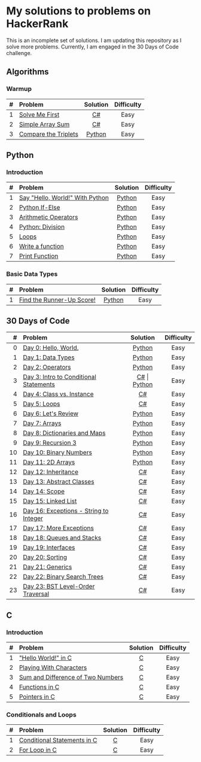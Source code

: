 # My solutions to problems on HackerRank

This is an incomplete set of solutions. I am updating this repository as I solve more problems. Currently, I am engaged in the 30 Days of Code challenge.

## Algorithms

### Warmup

| # | Problem | Solution | Difficulty |
|----:|:------------------------------------------------------------ |:---------------------------------:|:---------:|
| 1 | [Solve Me First](https://www.hackerrank.com/challenges/solve-me-first/problem) | [C#](./Algorithms/CSharp/Warmup/SolveMeFirst/Program.cs) | Easy |
| 2 | [Simple Array Sum](https://www.hackerrank.com/challenges/simple-array-sum/problem) | [C#](./Algorithms/CSharp/Warmup/SimpleArraySum/Program.cs) | Easy |
| 3 | [Compare the Triplets](https://www.hackerrank.com/challenges/compare-the-triplets/problem) | [Python](./Algorithms/Python/Warmup/CompareTheTriplets.py) | Easy |

## Python

### Introduction

| # | Problem | Solution | Difficulty |
|----:|:------------------------------------------------------------ |:---------------------------------:|:---------:|
| 1 | [Say "Hello, World!" With Python](https://www.hackerrank.com/challenges/py-hello-world/problem) | [Python](./Python/Introduction/SayHelloWorldWithPython.py) | Easy |
| 2 | [Python If-Else](https://www.hackerrank.com/challenges/py-if-else/problem) | [Python](./Python/Introduction/PythonIfElse.py) | Easy |
| 3 | [Arithmetic Operators](https://www.hackerrank.com/challenges/python-arithmetic-operators/problem) | [Python](./Python/Introduction/ArithmeticOperators.py) | Easy |
| 4 | [Python: Division](https://www.hackerrank.com/challenges/python-division/problem) | [Python](./Python/Introduction/PythonDivision.py) | Easy |
| 5 | [Loops](https://www.hackerrank.com/challenges/python-loops/problem) | [Python](./Python/Introduction/Loops.py) | Easy |
| 6 | [Write a function](https://www.hackerrank.com/challenges/write-a-function/problem) | [Python](./Python/Introduction/WriteAFunction.py) | Easy |
| 7 | [Print Function](https://www.hackerrank.com/challenges/python-print/problem) | [Python](./Python/Introduction/PrintFunction.py) | Easy |

### Basic Data Types

| # | Problem | Solution | Difficulty |
|----:|:------------------------------------------------------------ |:---------------------------------:|:---------:|
| 1 | [Find the Runner-Up Score!](https://www.hackerrank.com/challenges/find-second-maximum-number-in-a-list/problem) | [Python](./Python/BasicDataTypes/FindTheRunnerUpScore.py) | Easy |

## 30 Days of Code

| # | Problem | Solution | Difficulty |
|----:|:------------------------------------------------------------ |:---------------------------------:|:---------:|
| 0 | [Day 0: Hello, World.](https://www.hackerrank.com/challenges/30-hello-world/problem) | [Python](./30DaysOfCode/Python/Day0HelloWorld.py) | Easy |
| 1 | [Day 1: Data Types](https://www.hackerrank.com/challenges/30-data-types/problem) | [Python](./30DaysOfCode/Python/Day1DataTypes.py) | Easy |
| 2 | [Day 2: Operators](https://www.hackerrank.com/challenges/30-operators/problem) | [Python](./30DaysOfCode/Python/Day2Operators.py) | Easy |
| 3 | [Day 3: Intro to Conditional Statements](https://www.hackerrank.com/challenges/30-conditional-statements/problem) | [C#](./30DaysOfCode/CSharp/Day3IntroToConditionalStatements/Program.cs) \| [Python](./30DaysOfCode/Python/Day3IntroToConditionalStatements.py) | Easy |
| 4 | [Day 4: Class vs. Instance](https://www.hackerrank.com/challenges/30-class-vs-instance/problem) | [C#](./30DaysOfCode/CSharp/Day4ClassVsInstance/Program.cs) | Easy |
| 5 | [Day 5: Loops](https://www.hackerrank.com/challenges/30-loops/problem) | [C#](./30DaysOfCode/CSharp/Day5Loops/Program.cs) | Easy |
| 6 | [Day 6: Let's Review](https://www.hackerrank.com/challenges/30-review-loop/problem) | [Python](./30DaysOfCode/Python/Day6LetsReview.py) | Easy |
| 7 | [Day 7: Arrays](https://www.hackerrank.com/challenges/30-arrays/problem) | [Python](./30DaysOfCode/Python/Day7Arrays.py) | Easy |
| 8 | [Day 8: Dictionaries and Maps](https://www.hackerrank.com/challenges/30-dictionaries-and-maps/problem) | [Python](./30DaysOfCode/Python/Day8DictionariesAndMaps.py) | Easy |
| 9 | [Day 9: Recursion 3](https://www.hackerrank.com/challenges/30-recursion/problem) | [Python](./30DaysOfCode/Python/Day9Recursion3.py) | Easy |
| 10 | [Day 10: Binary Numbers](https://www.hackerrank.com/challenges/30-binary-numbers/problem) | [Python](./30DaysOfCode/Python/Day10BinaryNumbers.py) | Easy |
| 11 | [Day 11: 2D Arrays](https://www.hackerrank.com/challenges/30-2d-arrays/problem) | [Python](./30DaysOfCode/Python/Day112DArrays.py) | Easy |
| 12 | [Day 12: Inheritance](https://www.hackerrank.com/challenges/30-inheritance/problem) | [C#](./30DaysOfCode/CSharp/Day12Inheritance/Program.cs) | Easy |
| 13 | [Day 13: Abstract Classes](https://www.hackerrank.com/challenges/30-abstract-classes/problem) | [C#](./30DaysOfCode/CSharp/Day13AbstractClasses/Program.cs) | Easy |
| 14 | [Day 14: Scope](https://www.hackerrank.com/challenges/30-scope/problem) | [C#](./30DaysOfCode/CSharp/Day14Scope/Program.cs) | Easy |
| 15 | [Day 15: Linked List](https://www.hackerrank.com/challenges/30-linked-list/problem) | [C#](./30DaysOfCode/CSharp/Day15LinkedList/Program.cs) | Easy |
| 16 | [Day 16: Exceptions - String to Integer](https://www.hackerrank.com/challenges/30-exceptions-string-to-integer/problem) | [C#](./30DaysOfCode/CSharp/Day16ExceptionsStringToInteger/Program.cs) | Easy |
| 17 | [Day 17: More Exceptions](https://www.hackerrank.com/challenges/30-more-exceptions/problem) | [C#](./30DaysOfCode/CSharp/Day17MoreExceptions/Program.cs) | Easy |
| 18 | [Day 18: Queues and Stacks](https://www.hackerrank.com/challenges/30-queues-stacks/problem) | [C#](./30DaysOfCode/CSharp/Day18QueuesAndStacks/Program.cs) | Easy |
| 19 | [Day 19: Interfaces](https://www.hackerrank.com/challenges/30-interfaces/problem) | [C#](./30DaysOfCode/CSharp/Day19Interfaces/Program.cs) | Easy |
| 20 | [Day 20: Sorting](https://www.hackerrank.com/challenges/30-sorting/problem) | [C#](./30DaysOfCode/CSharp/Day20Sorting/Program.cs) | Easy |
| 21 | [Day 21: Generics](https://www.hackerrank.com/challenges/30-generics/problem) | [C#](./30DaysOfCode/CSharp/Day21Generics/Program.cs) | Easy |
| 22 | [Day 22: Binary Search Trees](https://www.hackerrank.com/challenges/30-binary-search-trees/problem) | [C#](./30DaysOfCode/CSharp/Day22BinarySearchTrees/Program.cs) | Easy |
| 23 | [Day 23: BST Level-Order Traversal](https://www.hackerrank.com/challenges/30-binary-trees/problem) | [C#](./30DaysOfCode/CSharp/Day23BSTLevelOrderTraversal/Program.cs) | Easy |

## C

### Introduction

| # | Problem | Solution | Difficulty |
|----:|:------------------------------------------------------------ |:---------------------------------:|:---------:|
| 1 | ["Hello World!" in C](https://www.hackerrank.com/challenges/hello-world-c/problem) | [C](./C/Introduction/HelloWorldInC.c) | Easy |
| 2 | [Playing With Characters](https://www.hackerrank.com/challenges/playing-with-characters/problem) | [C](./C/Introduction/PlayingWithCharacters.c) | Easy |
| 3 | [Sum and Difference of Two Numbers](https://www.hackerrank.com/challenges/sum-numbers-c/problem) | [C](./C/Introduction/SumAndDifferenceOfTwoNumbers.c) | Easy |
| 4 | [Functions in C](https://www.hackerrank.com/challenges/functions-in-c/problem) | [C](./C/Introduction/FunctionsInC.c) | Easy |
| 5 | [Pointers in C](https://www.hackerrank.com/challenges/pointer-in-c/problem) | [C](./C/Introduction/PointersInC.c) | Easy |

### Conditionals and Loops

| # | Problem | Solution | Difficulty |
|----:|:------------------------------------------------------------ |:---------------------------------:|:---------:|
| 1 | [Conditional Statements in C](https://www.hackerrank.com/challenges/conditional-statements-in-c/problem) | [C](./C/ConditionalsAndLoops/ConditionalStatementsInC.c) | Easy |
| 2 | [For Loop in C](https://www.hackerrank.com/challenges/for-loop-in-c/problem) | [C](./C/ConditionalsAndLoops/ForLoopInC.c) | Easy |
